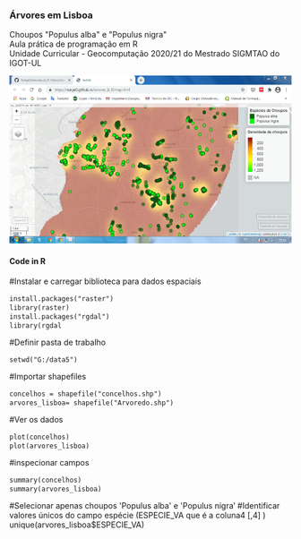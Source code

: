 <h3>Árvores em Lisboa</h3><p></p>
Choupos "Populus alba" e "Populus nigra"<br>
Aula prática de programação em R<br>
Unidade Curricular - Geocomputação 2020/21 do Mestrado SIGMTAO do IGOT-UL<p></p>
<img src="trees_r.png" alt="image" width="" height="300">


#### Code in R

#Instalar e carregar biblioteca para dados espaciais
```
install.packages("raster")
library(raster)
install.packages("rgdal")
library(rgdal
```

#Definir pasta de trabalho
```
setwd("G:/data5")
```

#Importar shapefiles
```
concelhos = shapefile("concelhos.shp")
arvores_lisboa= shapefile("Arvoredo.shp")
```

#Ver os dados
```
plot(concelhos)
plot(arvores_lisboa)
```
#inspecionar campos
```
summary(concelhos)
summary(arvores_lisboa)
```

#Selecionar apenas choupos 'Populus alba' e 'Populus nigra’
#Identificar valores únicos do campo espécie (ESPECIE_VA que é a coluna4 [,4] )
unique(arvores_lisboa$ESPECIE_VA)

